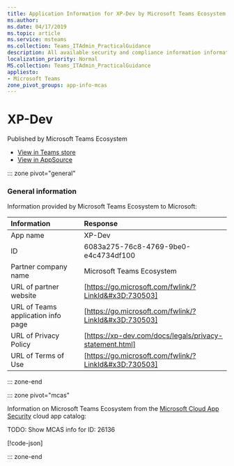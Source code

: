 ```yaml
---
title: Application Information for XP-Dev by Microsoft Teams Ecosystem
ms.author: 
ms.date: 04/17/2019
ms.topic: article
ms.service: msteams
ms.collection: Teams_ITAdmin_PracticalGuidance
description: All available security and compliance information information for XP-Dev, its data handling policies, its Microsoft Cloud App Security app catalog information, and security/compliance information in the CSA STAR registry.
localization_priority: Normal
MS.collection: Teams_ITAdmin_PracticalGuidance
appliesto:
- Microsoft Teams
zone_pivot_groups: app-info-mcas
---
```

# XP-Dev

Published by Microsoft Teams Ecosystem
* <a href="https://teams.microsoft.com/l/app/6083a275-76c8-4769-9be0-e4c4734df100" target="_blank">View in Teams store</a>
* <a href="https://appsource.microsoft.com/en-us/product/office/WA104381590" target="_blank">View in AppSource</a>

::: zone pivot="general"

### General information

Information provided by Microsoft Teams Ecosystem to Microsoft:

| **Information** | **Response** |
|:----------------|:-------------|
| App name | XP-Dev |
| ID | 6083a275-76c8-4769-9be0-e4c4734df100 |
| Partner company name | Microsoft Teams Ecosystem |
| URL of partner website | [https://go.microsoft.com/fwlink/?LinkId&#x3D;730503] |
| URL of Teams application info page | [https://go.microsoft.com/fwlink/?LinkId&#x3D;730503] |
| URL of Privacy Policy | [https://xp-dev.com/docs/legals/privacy-statement.html] |
| URL of Terms of Use | [https://go.microsoft.com/fwlink/?LinkId&#x3D;730503] |

::: zone-end


::: zone pivot="mcas"

Information on Microsoft Teams Ecosystem from the [Microsoft Cloud App Security](https://www.microsoft.com/en-us/enterprise-mobility-security/cloud-app-security) cloud app catalog:

TODO: Show MCAS info for ID: 26136

[!code-json[](./json/26136.json)]

::: zone-end

